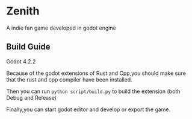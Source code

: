 # Zenith

A indie fan game developed in godot engine

## Build Guide

Godot 4.2.2

Because of the godot extensions of Rust and Cpp,you should make sure that the rust and cpp compiler have been installed.

Then you can run ```python script/build.py``` to build the extension (both Debug and Release)

Finally,you can start godot editor and develop or export the game.
